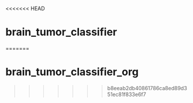 <<<<<<< HEAD
# brain_tumor_classifier
=======
# brain_tumor_classifier_org
>>>>>>> b8eeab2db40861786ca8ed89d351ec81f833e6f7
